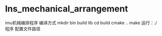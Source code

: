 # Ins_mechanical_arrangement
imu机械编排程序
编译方式
mkdir bin build lib
cd build
cmake ..
make
运行：./程序 配置文件路径
